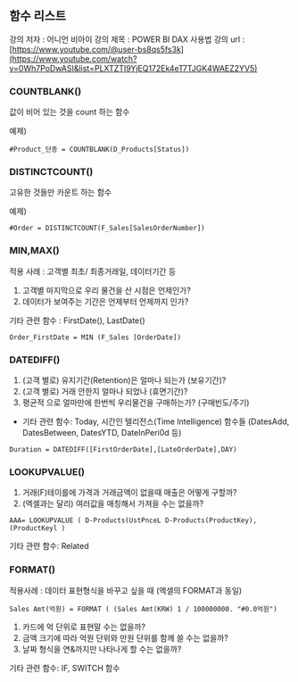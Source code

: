 

## 함수 리스트 

강의 저자 : 어니언 비아이
강의 제목 : POWER BI DAX 사용법
강의 url : [https://www.youtube.com/@user-bs8qs5fs3k](https://www.youtube.com/watch?v=0Wh7PoDwASI&list=PLXTZTI9YjEQ172Ek4eT7TJGK4WAEZ2YV5)


### COUNTBLANK()

값이 비어 있는 것을 count 하는 함수

예제)
```text
#Product_단종 = COUNTBLANK(D_Products[Status])
```
### DISTINCTCOUNT()

고유한 것들만 카운트 하는 함수

예제)
```text
#Order = DISTINCTCOUNT(F_Sales[SalesOrderNumber])
```

### MIN,MAX()

적용 사례 : 고객별 최초/ 최종거래일, 데이터기간 등

1) 고객별 마지막으로 우리 물건을 산 시점은 언제인가?
2) 데이터가 보여주는 기간은 언제부터 언제까지 인가?

기타 관련 함수 : FirstDate(), LastDate()

```text
Order_FirstDate = MIN (F_Sales [OrderDate])
```

### DATEDIFF()
1) (고객 별로) 유지기간(Retention)은 얼마나 되는가 (보유기간)?
2) (고객 별로) 거래 안한지 얼마나 되었나 (휴면기간)?
3) 평균적 으로 얼마만에 한번씩 우리물건을 구매하는가? (구매빈도/주기)

* 기타 관련 함수: Today, 시간인 텔리전스(Time lntelligence) 함수들
(DatesAdd, DatesBetween, DatesYTD, DateInPeri0d 등)

```text
Duration = DATEDIFF([FirstOrderDate],[LateOrderDate],DAY)
```
### LOOKUPVALUE()

1) 거래(F)테이를에 가격과 거래금액이 없을때 매출은 어떻게 구할까?
2) (엑셀과는 달리) 여러값을 매칭해서 가져을 수는 없을까?

```text
AAA= LOOKUPVALUE ( D-Products(UstPnceL D-Products(ProductKey), (ProductKeyl )
```

기타 관련 함수: Related


### FORMAT()

적용사례 : 데이터 표현형식을 바꾸고 싶을 때 (엑셀의 FORMAT과 동일)

```text
Sales Amt(억원) = FORMAT ( (Sales Amt(KRW) 1 / 100000000. "#0.0억원")
```

1) 카드에 억 단위로 표현말 수는 없을까?
2) 금액 크기에 따라 억원 단위와 만원 단위를 함께 쓸 수는 없을까?
3) 날짜 형식을 연&까지만 나타나게 할 수는 없을까?

기타 관련 함수: IF, SWITCH 함수
